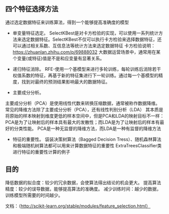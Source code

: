 ## 四个特征选择方法
通过选定数据特征来训练算法，得到一个能够提高准确度的模型

- 单变量特征选定。
 SelectKBest是对卡方检验的实现，可以使用一系列统计方法来选定数据特征。SelectKBest不仅可以执行卡方检验来选择数据特征，还可以通过相关系数、互信息法等统计方法来选定数据特征
 卡方检验说明：https://zhuanlan.zhihu.com/p/69888032
 大数据运营场景中，通常用在某个变量(或特征)值是不是和应变量有显著关系。

- 递归特征消除。
    RFE-使用一个基模型来进行多轮训练，每轮训练后消除若干权值系数的特征，再基于新的特征集进行下一轮训练。通过每一个基模型的精度，找到对最终的预测结果影响最大的数据特征。

- 主要成分分析。

主要成分分析（PCA）是使用线性代数来转换压缩数据，通常被称作数据降维。常见的降维方法除了主要成分分析（PCA），还有线性判别分析（LDA）
其本质是将原始的样本映射到维度更低的样本空间中，但是PCA和LDA的映射目标不一样：PCA是为了让映射后的样本具有最大的发散性；而LDA是为了让映射后的样本有最好的分类性能。
PCA是一种无监督的降维方法，而LDA是一种有监督的降维方法

- 特征的重要性。
袋装决策树算法（Bagged Decision Tress）、随机森林算法和极端随机树算法都可以用来计算数据特征的重要性
ExtraTreesClassifier类进行特征的重要性计算的例子

## 目的
降低数据的拟合度：较少的冗余数据，会使算法得出结论的机会更大。
提高算法精度：较少的误导数据，能够提高算法的准确度。
减少训练时间：越少的数据，训练模型所需要的时间越少。

文档：（http://scikit-learn.org/stable/modules/feature_selection.html）